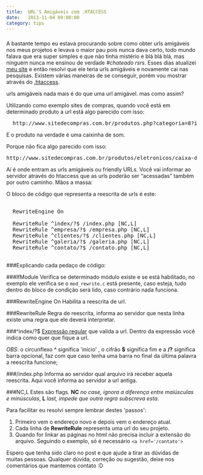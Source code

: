 ```yaml
---
title:  URL'S Amigáveis com .HTACCESS
date:   2013-11-04 09:00:00
category: tips
---
```


<h3 id="internal-title-post" class="internal-title-post"></h3>

A bastante tempo eu estava procurando sobre como obter urls amigáveis nos meus projetos e levava o maior pau pois nunca dava certo, todo mundo falava que era super simples e que não tinha mistério e blá blá blá, mas ninguém nunca me ensinou de verdade *#chateado rsrs*. Esses dias atualizei [meu site](http://thulioph.com/ "Meu site :)") e então resolvi que ele teria urls amigáveis e novamente cai nas pesquisas. Existem várias maneiras de se conseguir, porém vou mostrar através do [.htaccess](http://en.wikipedia.org/wiki/Htaccess "O que é isso?").

urls amigáveis nada mais é do que uma url amigável. mas como assim?

Utilizando como exemplo sites de compras, quando você está em determinado produto a url está algo parecido com isso:

<pre class="lang-html">
  http://www.sitedecompras.com.br/produtos.php?categoria=8?id=13
</pre>

E o produto na verdade é uma caixinha de som.

Porque não fica algo parecido com isso:

<pre class="lang-html">http://www.sitedecompras.com.br/produtos/eletronicos/caixa-de-som</pre>

Aí é onde entram as urls amigáveis ou friendly URLs. Você vai informar ao servidor através do htaccess que as urls poderão ser “acessadas” também por outro caminho. Mãos a massa:

O bloco de código que representa a reescrita de urls é este:

<pre class="lang-html">
<IfModule mod_rewrite.c>
  RewriteEngine On

  RewriteRule ^index/?$ /index.php [NC,L]
  RewriteRule ^empresa/?$ /empresa.php [NC,L]
  RewriteRule ^clientes/?$ /clientes.php [NC,L]
  RewriteRule ^galeria/?$ /galeria.php [NC,L]
  RewriteRule ^contato/?$ /contato.php [NC,L]
</IfModule>
</pre>

###Explicando cada pedaço de código:

###IfModule
Verifica se determinado módulo existe e se está habilitado, no exemplo ele verifica se o `mod_rewrite.c` está presente, caso esteja, tudo dentro do bloco de condição será lido, caso contrário nada funciona.

###RewriteEngine On
Habilita a reescrita de url.

###RewriteRule
Regra de reescrita, informa ao servidor que nesta linha existe uma regra que ele deverá interpretar.

###^index/?$
[Expressão regular](http://pt.wikipedia.org/wiki/Express%C3%A3o_regular "O que é isso?") que valida a url. Dentro da expressão você indica como quer que fique a url.

*OBS*:
o circunflexo **^** significa 'início' , o cifrão **$** significa fim e a **/?** significa barra opcional, faz com que caso tenha uma barra no final da última palavra a reescrita funcione;

###/index.php
Informa ao servidor qual arquivo irá receber aquela reescrita. Aqui você informa ao servidor a url antiga.

###NC,L
Estes são flags. **NC** *no case, ignora a diferença entre maiúsculas e minúsculas*, **L** *last, impede que outra regra subscreva esta*.

Para facilitar eu resolvi sempre lembrar destes 'passos':

1. Primeiro vem o endereço novo e depois vem o endereço atual.
2. Cada linha de **RewriteRule** representa uma url do seu projeto.
3. Quando for linkar as páginas no html não precisa incluir a extensão do arquivo. Seguindo o exemplo, só é necessário `<a href='/contato'>`

Espero que tenha sido claro no post e que ajude a tirar as dúvidas de muitas pessoas. Qualquer dúvida, correção ou sugestão, deixe nos comentários que mantemos contato :D
